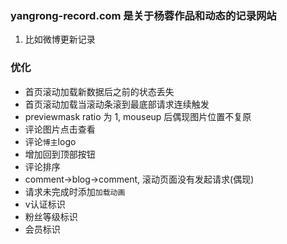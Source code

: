 ### yangrong-record.com 是关于杨蓉作品和动态的记录网站

01. 比如微博更新记录

### 优化

* 首页滚动加载新数据后之前的状态丢失
* 首页滚动加载当滚动条滚到最底部请求连续触发
* previewmask ratio 为 1, mouseup 后偶现图片位置不复原
* 评论图片点击查看
* 评论`博主`logo
* 增加回到顶部按钮
* 评论排序
* comment->blog->comment, 滚动页面没有发起请求(偶现)
* 请求未完成时添加`加载动画`
* v认证标识
* 粉丝等级标识
* 会员标识
